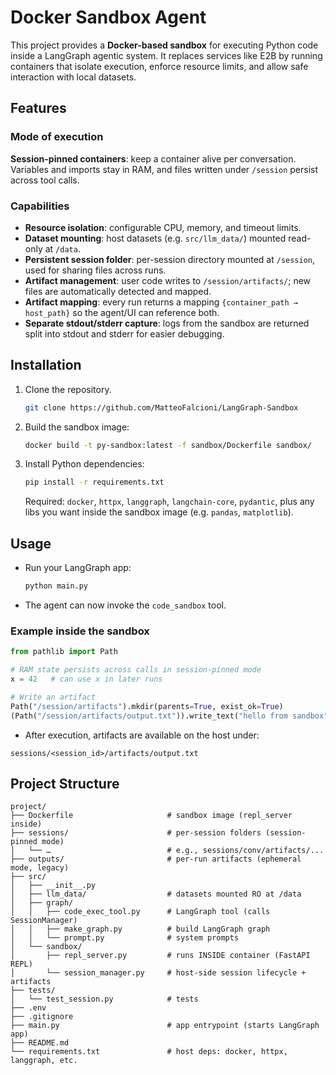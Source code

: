# Docker Sandbox Agent

This project provides a **Docker-based sandbox** for executing Python code inside a LangGraph agentic system. It replaces services like E2B by running containers that isolate execution, enforce resource limits, and allow safe interaction with local datasets.

## Features

### Mode of execution

**Session-pinned containers**: keep a container alive per conversation. Variables and imports stay in RAM, and files written under `/session` persist across tool calls.

### Capabilities

* **Resource isolation**: configurable CPU, memory, and timeout limits.
* **Dataset mounting**: host datasets (e.g. `src/llm_data/`) mounted read-only at `/data`.
* **Persistent session folder**: per-session directory mounted at `/session`, used for sharing files across runs.
* **Artifact management**: user code writes to `/session/artifacts/`; new files are automatically detected and mapped.
* **Artifact mapping**: every run returns a mapping `{container_path → host_path}` so the agent/UI can reference both.
* **Separate stdout/stderr capture**: logs from the sandbox are returned split into stdout and stderr for easier debugging.

## Installation

1. Clone the repository.

   ```bash
   git clone https://github.com/MatteoFalcioni/LangGraph-Sandbox
   ```

2. Build the sandbox image:

   ```bash
   docker build -t py-sandbox:latest -f sandbox/Dockerfile sandbox/
   ```
3. Install Python dependencies:

   ```bash
   pip install -r requirements.txt
   ```

   Required: `docker`, `httpx`, `langgraph`, `langchain-core`, `pydantic`, plus any libs you want inside the sandbox image (e.g. `pandas`, `matplotlib`).

## Usage

* Run your LangGraph app:

  ```bash
  python main.py
  ```

* The agent can now invoke the `code_sandbox` tool.

### Example inside the sandbox

```python
from pathlib import Path

# RAM state persists across calls in session-pinned mode
x = 42   # can use x in later runs

# Write an artifact
Path("/session/artifacts").mkdir(parents=True, exist_ok=True)
(Path("/session/artifacts/output.txt")).write_text("hello from sandbox")
```

* After execution, artifacts are available on the host under:

```
sessions/<session_id>/artifacts/output.txt
```

## Project Structure
```
project/
├── Dockerfile                     # sandbox image (repl_server inside)
├── sessions/                      # per-session folders (session-pinned mode)
│   └── …                          # e.g., sessions/conv/artifacts/...
├── outputs/                       # per-run artifacts (ephemeral mode, legacy)
├── src/
│   ├── __init__.py
│   ├── llm_data/                  # datasets mounted RO at /data
│   ├── graph/
│   │   ├── code_exec_tool.py      # LangGraph tool (calls SessionManager)
│   │   ├── make_graph.py          # build LangGraph graph
│   │   └── prompt.py              # system prompts
│   └── sandbox/
│       ├── repl_server.py         # runs INSIDE container (FastAPI REPL)
│       └── session_manager.py     # host-side session lifecycle + artifacts
├── tests/
│   └── test_session.py            # tests
├── .env
├── .gitignore
├── main.py                        # app entrypoint (starts LangGraph app)
├── README.md
└── requirements.txt               # host deps: docker, httpx, langgraph, etc.
```
